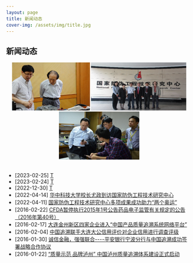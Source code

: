 ```yaml
---
layout: page
title: 新闻动态
cover-img: /assets/img/title.jpg
---
```

<!--
 * @Author: Conghao Wong
 * @Date: 2023-03-08 19:13:03
 * @LastEditors: Conghao Wong
 * @LastEditTime: 2023-03-13 10:59:49
 * @Description: file content
 * @Github: https://cocoon2wong.github.io
 * Copyright 2023 Conghao Wong, All Rights Reserved.
-->

## 新闻动态

<p></p>

<div align="center">
    <img style="height: 130px" src="/assets/img/news/i1.png">
    <img style="height: 130px" src="/assets/img/news/i2.png">
    <img style="height: 130px" src="/assets/img/news/i3.png">
    <br><br>
</div>

- [2023-02-25] [T](/news/2023-02-25)
- [2023-02-24] [T](/news/2023-02-24)
- [2022-12-30] [T](/news/2022-12-30)
- [2022-04-14] [华中科技大学校长尤政到访国家防伪工程技术研究中心](/news/2022-04-14)
- [2022-04-11] [国家防伪工程技术研究中心多项成果成功助力“两个奥运”](/news/2022-04-11)
- [2016-02-22] [CFDA暂停执行2015年1号公告药品电子监管有关规定的公告（2016年第40号）](http://mp.weixin.qq.com/s?__biz=MjM5MzE1NjkxMg==&mid=403362624&idx=1&sn=0281cce0228bc2c2bdcae496f296c7a4&scene=4#wechat_redirect)
- [2016-02-17] [大连金州新区四家企业进入“中国产品质量追溯系统网络平台”](http://mp.weixin.qq.com/s?__biz=MjM5MzE1NjkxMg==&mid=403262790&idx=1&sn=6bccb81c81fcda9dff86652067a5693a&scene=4#wechat_redirect)
- [2016-02-04] [中国追溯联手大连大公信用评价对企业信用进行调查评级](http://mp.weixin.qq.com/s?__biz=MjM5MzE1NjkxMg==&mid=402907446&idx=1&sn=7fa0306605edcc1277bcdab49c82c84b&scene=4#wechat_redirect)
- [2016-01-30] [诚信金融，强强联合----平安银行宁波分行与中国追溯成功签署战略合作协议](http://mp.weixin.qq.com/s?__biz=MjM5MzE1NjkxMg==&mid=402828351&idx=1&sn=9ebfab92d076957f23ea9e84a4ae54bb&scene=4#wechat_redirect)
- [2016-01-22] [“质量示范 品牌泸州” 中国泸州质量追溯体系建设正式启动](http://mp.weixin.qq.com/s?__biz=MjM5MzE1NjkxMg==&mid=402683567&idx=1&sn=98a98331675e5d12c941d0537ae1fe45&scene=4#wechat_redirect)
